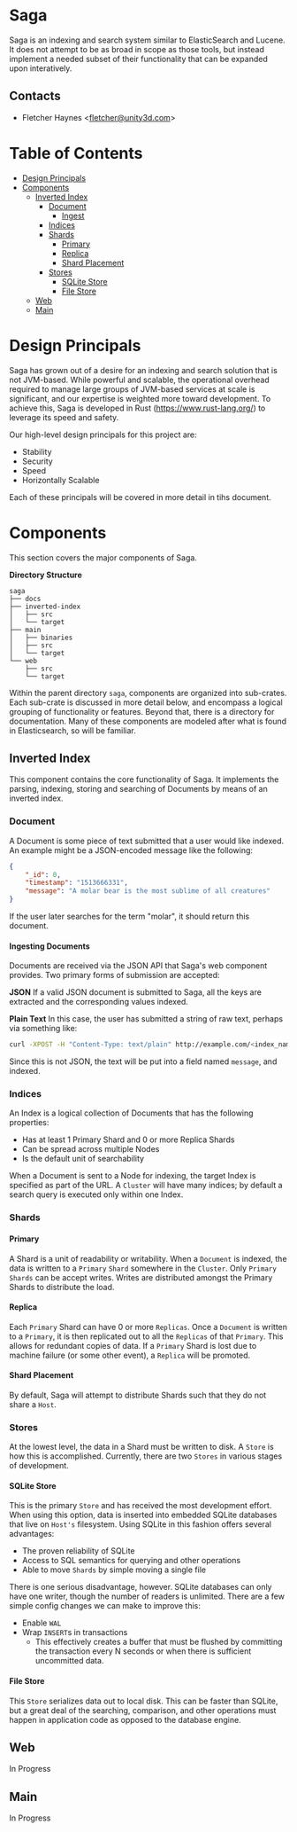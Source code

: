 # Saga
Saga is an indexing and search system similar to ElasticSearch and Lucene. It does not attempt to be as broad in scope as those tools, but instead implement a needed subset of their functionality that can be expanded upon interatively.

## Contacts
* Fletcher Haynes \<fletcher@unity3d.com\>

# Table of Contents

* [Design Principals](#design-principals)
* [Components](#components)
    * [Inverted Index](#inverted-index)
      * [Document](#document)
        * [Ingest](#ingesting-documents)
      * [Indices](#indices)
      * [Shards](#shards)
        * [Primary](#primary)
        * [Replica](#replica)
        * [Shard Placement](#shard-placement)
      * [Stores](#stores)
        * [SQLite Store](#sqlite-store)
        * [File Store](#file-store)
    * [Web](#web)
    * [Main](#main)

# Design Principals
Saga has grown out of a desire for an indexing and search solution that is not JVM-based. While powerful and scalable, the operational overhead required to manage large groups of JVM-based services at scale is significant, and our expertise is weighted more toward development. To achieve this, Saga is developed in Rust (https://www.rust-lang.org/) to leverage its speed and safety.

Our high-level design principals for this project are:

* Stability
* Security
* Speed
* Horizontally Scalable

Each of these principals will be covered in more detail in tihs document. 

# Components
This section covers the major components of Saga.

**Directory Structure**
```
saga
├── docs
├── inverted-index
│   ├── src
│   └── target
├── main
│   ├── binaries
│   ├── src
│   └── target
└── web
    ├── src
    └── target
```

Within the parent directory `saga`, components are organized into sub-crates. Each sub-crate is discussed in more detail below, and encompass a logical grouping of functionality or features. Beyond that, there is a directory for documentation. Many of these components are modeled after what is found in Elasticsearch, so will be familiar.

## Inverted Index
This component contains the core functionality of Saga. It implements the parsing, indexing, storing and searching of Documents by means of an inverted index.

### Document
A Document is some piece of text submitted that a user would like indexed. An example might be a JSON-encoded message like the following:

```json
{
    "_id": 0,
    "timestamp": "1513666331",
    "message": "A molar bear is the most sublime of all creatures"
}
```

If the user later searches for the term "molar", it should return this document.

#### Ingesting Documents
Documents are received via the JSON API that Saga's web component provides. Two primary forms of submission are accepted:

**JSON**
If a valid JSON document is submitted to Saga, all the keys are extracted and the corresponding values indexed. 

**Plain Text**
In this case, the user has submitted a string of raw text, perhaps via something like:

```bash
curl -XPOST -H "Content-Type: text/plain" http://example.com/<index_name>/document -d "Who wouldn't want to be a molar bear?"
```

Since this is not JSON, the text will be put into a field named `message`, and indexed. 

### Indices
An Index is a logical collection of Documents that has the following properties:
* Has at least 1 Primary Shard and 0 or more Replica Shards
* Can be spread across multiple Nodes
* Is the default unit of searchability

When a Document is sent to a Node for indexing, the target Index is specified as part of the URL. A `Cluster` will have many indices; by default a search query is executed only within one Index.

### Shards

#### Primary
A Shard is a unit of readability or writability. When a `Document` is indexed, the data is written to a `Primary` `Shard` somewhere in the `Cluster`. Only `Primary` `Shards` can be accept writes. Writes are distributed amongst the Primary Shards to distribute the load.

#### Replica
Each `Primary` Shard can have 0 or more `Replicas`. Once a `Document` is written to a `Primary`, it is then replicated out to all the `Replicas` of that `Primary`. This allows for redundant copies of data. If a `Primary` Shard is lost due to machine failure (or some other event), a `Replica` will be promoted.

#### Shard Placement
By default, Saga will attempt to distribute Shards such that they do not share a `Host`.

### Stores
At the lowest level, the data in a Shard must be written to disk. A `Store` is how this is accomplished. Currently, there are two `Stores` in various stages of development.

#### SQLite Store
This is the primary `Store` and has received the most development effort. When using this option, data is inserted into embedded SQLite databases that live on `Host's` filesystem. Using SQLite in this fashion offers several advantages:

* The proven reliability of SQLite
* Access to SQL semantics for querying and other operations
* Able to move `Shards` by simple moving a single file

There is one serious disadvantage, however. SQLite databases can only have one writer, though the number of readers is unlimited. There are a few simple config changes we can make to improve this:

* Enable `WAL`
* Wrap `INSERT`s in transactions
  * This effectively creates a buffer that must be flushed by committing the transaction every N seconds or when there is sufficient uncommitted data.

#### File Store
This `Store` serializes data out to local disk. This can be faster than SQLite, but a great deal of the searching, comparison, and other operations must happen in application code as opposed to the database engine.

## Web
In Progress

## Main
In Progress